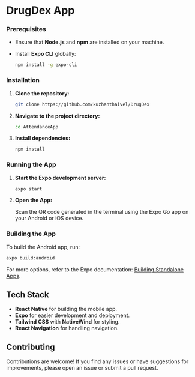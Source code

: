 
# DrugDex App


### Prerequisites

- Ensure that **Node.js** and **npm** are installed on your machine.
- Install **Expo CLI** globally:

  ```bash
  npm install -g expo-cli
  ```

### Installation

1. **Clone the repository:**

   ```bash
   git clone https://github.com/kuzhanthaivel/DrugDex
   ``` 

2. **Navigate to the project directory:**

   ```bash
   cd AttendanceApp
   ```

3. **Install dependencies:**

   ```bash
   npm install
   ```

### Running the App

1. **Start the Expo development server:**

   ```bash
   expo start
   ```

2. **Open the App:**

   Scan the QR code generated in the terminal using the Expo Go app on your Android or iOS device.

### Building the App

To build the Android app, run:

```bash
expo build:android
```

For more options, refer to the Expo documentation: [Building Standalone Apps](https://docs.expo.dev/build/introduction/).

## Tech Stack

- **React Native** for building the mobile app.
- **Expo** for easier development and deployment.
- **Tailwind CSS** with **NativeWind** for styling.
- **React Navigation** for handling navigation.

## Contributing

Contributions are welcome! If you find any issues or have suggestions for improvements, please open an issue or submit a pull request.
